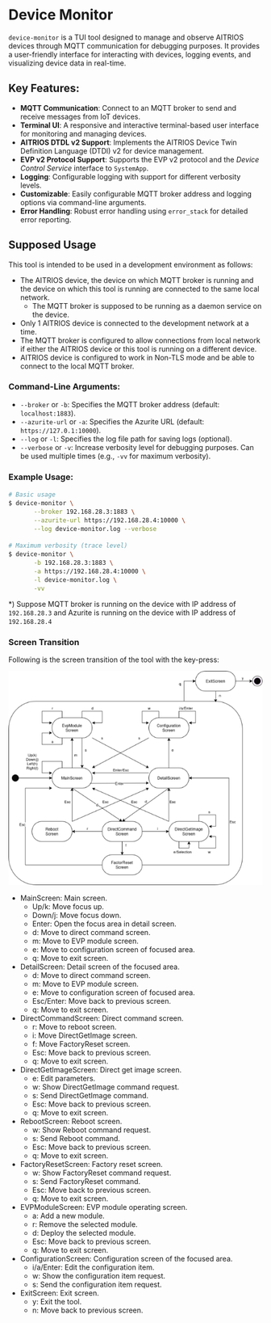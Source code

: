 # Device Monitor

`device-monitor` is a TUI tool designed to manage and observe AITRIOS devices
through MQTT communication for debugging purposes. It provides a user-friendly
interface for interacting with devices, logging events, and visualizing device
data in real-time. 


## Key Features:
- **MQTT Communication**: Connect to an MQTT broker to send and receive messages from IoT devices.
- **Terminal UI**: A responsive and interactive terminal-based user interface for monitoring and managing devices.
- **AITRIOS DTDL v2 Support**: Implements the AITRIOS Device Twin Definition Language (DTDl) v2 for device management.
- **EVP v2 Protocol Support**: Supports the EVP v2 protocol and the _Device Control Service_ interface to `SystemApp`.
- **Logging**: Configurable logging with support for different verbosity levels.
- **Customizable**: Easily configurable MQTT broker address and logging options via command-line arguments.
- **Error Handling**: Robust error handling using `error_stack` for detailed error reporting.

## Supposed Usage
This tool is intended to be used in a development environment as follows:

- The AITRIOS device, the device on which MQTT broker is running and the device on
  which this tool is running are connected to the same local network.
  - The MQTT broker is supposed to be running as a daemon service on the device.
- Only 1 AITRIOS device is connected to the development network at a time.
- The MQTT broker is configured to allow connections from local network if
  either the AITRIOS device or this tool is running on a different device.
- AITRIOS device is configured to work in Non-TLS mode and be able to connect to
  the local MQTT broker.

### Command-Line Arguments:
- `--broker` or `-b`: Specifies the MQTT broker address (default: `localhost:1883`).
- `--azurite-url` or `-a`: Specifies the Azurite URL (default: `https://127.0.1:10000`).
- `--log` or `-l`: Specifies the log file path for saving logs (optional).
- `--verbose` or `-v`: Increase verbosity level for debugging purposes. Can be used multiple times (e.g., `-vv` for maximum verbosity).

### Example Usage:
```bash
# Basic usage
$ device-monitor \
       --broker 192.168.28.3:1883 \
       --azurite-url https://192.168.28.4:10000 \
       --log device-monitor.log --verbose

# Maximum verbosity (trace level)
$ device-monitor \
       -b 192.168.28.3:1883 \
       -a https://192.168.28.4:10000 \
       -l device-monitor.log \
       -vv
```

*) Suppose MQTT broker is running on the device with IP address of
`192.168.28.3` and Azurite is running on the device with IP address of `192.168.28.4`

### Screen Transition

Following is the screen transition of the tool with the key-press:

![Screen Transition](doc/DeviceMonitor.png)

* MainScreen: Main screen.
  * Up/k:       Move focus up.
  * Down/j:     Move focus down.
  * Enter:      Open the focus area in detail screen.
  * d:          Move to direct command screen.
  * m:          Move to EVP module screen.
  * e:          Move to configuration screen of focused area.
  * q:          Move to exit screen.
* DetailScreen: Detail screen of the focused area.
  * d:          Move to direct command screen.
  * m:          Move to EVP module screen.
  * e:          Move to configuration screen of focused area.
  * Esc/Enter:  Move back to previous screen.
  * q:          Move to exit screen.
* DirectCommandScreen: Direct command screen.
  * r:          Move to reboot screen.
  * i:          Move DirectGetImage screen.
  * f:          Move FactoryReset screen.
  * Esc:        Move back to previous screen.
  * q:          Move to exit screen.
* DirectGetImageScreen: Direct get image screen.
  * e:          Edit parameters.
  * w:          Show DirectGetImage command request.
  * s:          Send DirectGetImage command.
  * Esc:        Move back to previous screen.
  * q:          Move to exit screen.
* RebootScreen: Reboot screen.
  * w:          Show Reboot command request.
  * s:          Send Reboot command.
  * Esc:        Move back to previous screen.
  * q:          Move to exit screen.
* FactoryResetScreen: Factory reset screen.
  * w:          Show FactoryReset command request.
  * s:          Send FactoryReset command.
  * Esc:        Move back to previous screen.
  * q:          Move to exit screen.
* EVPModuleScreen: EVP module operating screen.
  * a:          Add a new module.
  * r:          Remove the selected module.
  * d:          Deploy the selected module.
  * Esc:        Move back to previous screen.
  * q:          Move to exit screen.
* ConfigurationScreen: Configuration screen of the focused area.
  * i/a/Enter:  Edit the configuration item.
  * w:          Show the configuration item request.
  * s:          Send the configuration item request.
* ExitScreen: Exit screen.
  * y:          Exit the tool.
  * n:          Move back to previous screen.
